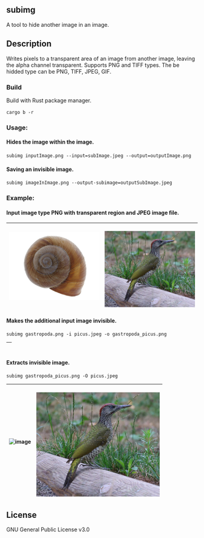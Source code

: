 ## subimg

A tool to hide another image in an image.

## Description

Writes pixels to a transparent area of an image from another image, leaving the alpha channel transparent. Supports PNG and TIFF types. The be hidded type can be PNG, TIFF, JPEG, GIF.

### Build

Build with Rust package manager.

```console
cargo b -r
```

### Usage:

#### Hides the image within the image.

```console
subimg inputImage.png --input=subImage.jpeg --output=outputImage.png
```

#### Saving an invisible image.

```console
subimg imageInImage.png --output-subimage=outputSubImage.jpeg
```

### Example:

#### Input image type PNG with transparent region and JPEG image file.
|<img title="Image with alpha channel" src="md_img/gastropoda.png" alt="" width="325" height="">| <br> <img title="Additional image" src="md_img/picus.jpeg" alt="" width="325" height=""></br>|
|:-:|:-:|

#### Makes the additional input image invisible.
```console
subimg gastropoda.png -i picus.jpeg -o gastropoda_picus.png
```
|<img title="Image in image" src="md_img/gastropoda_picus.png" alt="" width="325" height="">|
|:-:|

#### Extracts invisible image.
```console
subimg gastropoda_picus.png -O picus.jpeg
```
|<img title="Input image" src="md_img/gastropoda_picus.png" alt="image" width="325" height="">|<br> <img title="Otput subimage" src="md_img/picus.jpeg" alt="image" width="325" height=""></br>|
|:-:|:-:|

## License

GNU General Public License v3.0

